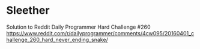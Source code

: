 # Sleether
Solution to Reddit Daily Programmer Hard Challenge #260
https://www.reddit.com/r/dailyprogrammer/comments/4cw095/20160401_challenge_260_hard_never_ending_snake/
